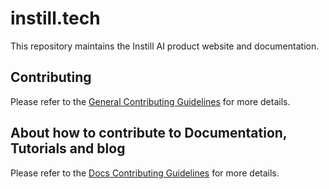 # instill.tech

This repository maintains the Instill AI product website and documentation.

## Contributing

Please refer to the [General Contributing Guidelines](./.github/CONTRIBUTING.md) for more details.

## About how to contribute to Documentation, Tutorials and blog

Please refer to the [Docs Contributing Guidelines](./.github/DOCS-CONTRIBUTING.md) for more details.